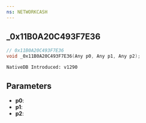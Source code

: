 ```yaml
---
ns: NETWORKCASH
---
```

## _0x11B0A20C493F7E36

```c
// 0x11B0A20C493F7E36
void _0x11B0A20C493F7E36(Any p0, Any p1, Any p2);
```

```
NativeDB Introduced: v1290
```

## Parameters
* **p0**:
* **p1**:
* **p2**:
